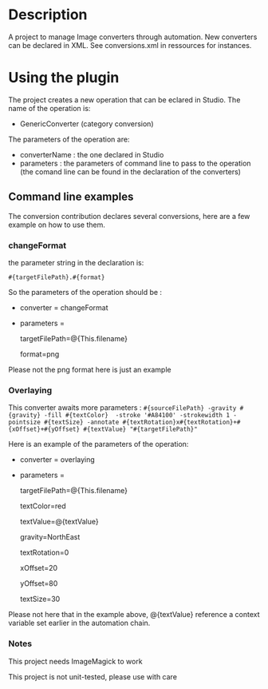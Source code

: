 # Description
A project to manage Image converters through automation.
New converters can be declared in XML. See conversions.xml in ressources for instances.

# Using the plugin 
The project creates a new operation that can be eclared in Studio.
The name of the operation is: 

- GenericConverter (category conversion)

The parameters of the operation are:

- converterName : the one declared in Studio
- parameters : the parameters of command line to pass to the operation (the comand line can be found in the declaration of the converters)

## Command line examples

The conversion contribution declares several conversions, here are a few example on how to use them.
### changeFormat
the parameter string in the declaration is: 

`#{targetFilePath}.#{format}
`

So the parameters of the operation should be :

- converter = changeFormat
- parameters = 
	
	targetFilePath=@{This.filename}
	
	format=png

Please not the png format here is just an example

### Overlaying
This converter awaits more parameters :
` #{sourceFilePath} -gravity #{gravity} -fill #{textColor}  -stroke '#A84100' -strokewidth 1 -pointsize #{textSize} -annotate #{textRotation}x#{textRotation}+#{xOffset}+#{yOffset} #{textValue} "#{targetFilePath}"
`

Here is an example of the parameters of the operation:

- converter = overlaying
- parameters = 

	targetFilePath=@{This.filename}
	
	textColor=red
	
	textValue=@{textValue}
	
	gravity=NorthEast
	
	textRotation=0
	
	xOffset=20
	
	yOffset=80
	
	textSize=30
	
Please not here that in the example above, @{textValue} reference a context variable set earlier in the automation chain.

### Notes
This project needs ImageMagick to work

This project is not unit-tested, please use with care

